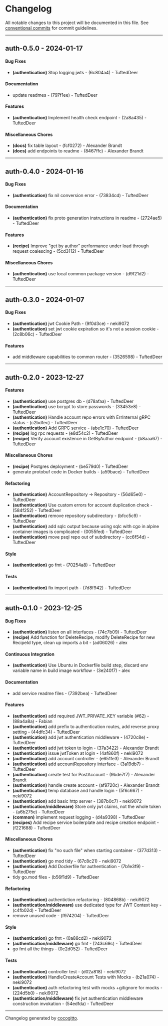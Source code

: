 # Changelog
All notable changes to this project will be documented in this file. See [conventional commits](https://www.conventionalcommits.org/) for commit guidelines.

- - -
## auth-0.5.0 - 2024-01-17
#### Bug Fixes
- **(authentication)** Stop logging jwts - (6c804a4) - TuftedDeer
#### Documentation
- update readmes - (797f1ee) - TuftedDeer
#### Features
- **(authentication)** Implement health check endpoint - (2a8a435) - TuftedDeer
#### Miscellaneous Chores
- **(docs)** fix table layout - (fcf0272) - Alexander Brandt
- **(docs)** add endpoints to readme - (8467ffc) - Alexander Brandt

- - -

## auth-0.4.0 - 2024-01-16
#### Bug Fixes
- **(authentication)** fix nil conversion error - (73834cd) - TuftedDeer
#### Documentation
- **(authentication)** fix proto generation instructions in readme - (2724ae5) - TuftedDeer
#### Features
- **(recipe)** Improve "get by author" performance under load through request coalescing - (5cd3112) - TuftedDeer
#### Miscellaneous Chores
- **(authentication)** use local common package version - (d9f21d2) - TuftedDeer

- - -

## auth-0.3.0 - 2024-01-07
#### Bug Fixes
- **(authentication)** jwt Cookie Path - (9f0d3ce) - neki9072
- **(authentication)** set jwt cookie expiration so it's not a session cookie - (2c8b06c) - TuftedDeer
#### Features
- add middleware capabilities to common router - (3526598) - TuftedDeer

- - -

## auth-0.2.0 - 2023-12-27
#### Features
- **(authentication)** use postgres db - (d78afaa) - TuftedDeer
- **(authentication)** use bcrypt to store passwords - (33453e8) - TuftedDeer
- **(authentication)** Handle account repo errors with ErrInternal gRPC status - (c2bdfec) - TuftedDeer
- **(authentication)** Add GRPC service - (abe1c70) - TuftedDeer
- **(recipe)** log rpc requests - (e8d54c2) - TuftedDeer
- **(recipe)** Verify account existence in GetByAuthor endpoint - (b8aaa67) - TuftedDeer
#### Miscellaneous Chores
- **(recipe)** Postgres deployment - (be579d0) - TuftedDeer
- generate protobuf code in Docker builds - (a59bace) - TuftedDeer
#### Refactoring
- **(authentication)** AccountRepository -> Repository - (56d65e0) - TuftedDeer
- **(authentication)** Use custom errors for account duplication check - (584f252) - TuftedDeer
- **(authentication)** remove repository subdirectory - (bfcc5c9) - TuftedDeer
- **(authentication)** add sqlc output because using sqlc with cgo in alpine container images is complicated - (0055fed) - TuftedDeer
- **(authentication)** move psql repo out of subdirectory - (cc6f54d) - TuftedDeer
#### Style
- **(authentication)** go fmt - (70254a8) - TuftedDeer
#### Tests
- **(authentication)** fix import path - (7d8f942) - TuftedDeer

- - -

## auth-0.1.0 - 2023-12-25
#### Bug Fixes
- **(authentication)** listen on all interfaces - (74c7b09) - TuftedDeer
- **(recipe)** Add function for DeleteRecipe, modify DeleteRecipe for new RecipeId type, clean up imports a bit - (ad06026) - alex
#### Continuous Integration
- **(authentication)** Use Ubuntu in Dockerfile build step, discard env variable name in build image workflow - (3e240f7) - alex
#### Documentation
- add service readme files - (7392bea) - TuftedDeer
#### Features
- **(authentication)** add required JWT_PRIVATE_KEY variable (#62) - (88a4a8a) - Fabian
- **(authentication)** add prefix to authentication routes, add reverse proxy setting - (44dfc34) - TuftedDeer
- **(authentication)** add jwt authentication middleware - (4720c8e) - TuftedDeer
- **(authentication)**  add jwt token to login - (37a3422) - Alexander Brandt
- **(authentication)** issue jwtToken at login - (4af860f) - neki9072
- **(authentication)** add account controller - (e651fe3) - Alexander Brandt
- **(authentication)** add accountRepository interface - (3a19db7) - TuftedDeer
- **(authentication)** create test for PostAccount - (9bde7f7) - Alexander Brandt
- **(authentication)** handle create account - (af9720c) - Alexander Brandt
- **(authentication)** temp database and handle login - (5f6c667) - neki9072
- **(authentication)** add basic http server - (387b0c7) - neki9072
- **(authentication/middleware)** Store only jwt claims, not the whole token - (a6b275e) - TuftedDeer
- **(common)** implement request logging - (d4a9398) - TuftedDeer
- **(recipes)** Add recipe service boilerplate and recipe creation endpoint - (f221688) - TuftedDeer
#### Miscellaneous Chores
- **(authentication)** fix "no such file" when starting container - (377d313) - TuftedDeer
- **(authentication)** go mod tidy - (67c8c21) - neki9072
- **(authentication)** Add Dockerfile for authentication - (7b1e3f9) - TuftedDeer
- tidy go.mod files - (b56f1d9) - TuftedDeer
#### Refactoring
- **(authentication)** authentiction refactoring - (804868b) - neki9072
- **(authentication/middleware)** use dedicated type for JWT Context key - (c4fb02d) - TuftedDeer
- remove unused code - (f974204) - TuftedDeer
#### Style
- **(authentication)** go fmt - (0a88cd2) - neki9072
- **(authentication/middleware)** go fmt - (243c69c) - TuftedDeer
- go fmt all the things - (0c2d052) - TuftedDeer
#### Tests
- **(authentication)** controller test - (d02a818) - neki9072
- **(authentication)** HandleCreateAccount Tests with Mocks - (b21a074) - neki9072
- **(authentication)** auth refactoring test with mocks +gitignore for mocks - (224d5b0) - neki9072
- **(authentication/middleware)** fix jwt authentication middleware construction invokation - (54edfda) - TuftedDeer

- - -

Changelog generated by [cocogitto](https://github.com/cocogitto/cocogitto).
